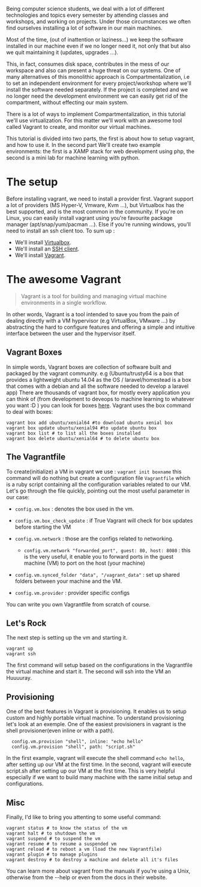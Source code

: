 Being computer science students, we deal with a lot of different technologies and topics every semester by attending classes and workshops, and working on projects. Under those circumstances we often find ourselves installing a lot of software in our main machines.

Most of the time, (out of inattention or laziness...) we keep the software installed in our machine even if we no longer need it, not only that but also we quit maintaining it (updates, upgrades ...).

This, in fact, consumes disk space, contributes in the mess of our workspace and also can present a huge threat on our systems.
One of many alternatives of this monolithic approach is Compartmentalization, i.e to set an independent environment for every project/workshop where we'll install the software needed separately. 
If the project is completed and we no longer need the development environment we can easily get rid of the compartment, without effecting our main system.

There is a lot of ways to implement Compartmentalization, in this tutorial we'll use virtualization.
For this matter we'll work with an awesome tool called Vagrant to create, and monitor  our virtual machines.

This tutorial is divided into two parts, the first is about how to setup vagrant, and how to use it. In the second part We'll create two example environments: the first is a XAMP stack for web development using php, the second is a mini lab for machine learning with python.

# The setup
Before installing vagrant, we need to install a provider first. Vagrant support a lot of providers (MS Hyper-V, Vmware, Kvm ...), but Virtualbox has the best supported, and is the most common in the community.
If you're on Linux, you can easily install vagrant using you're favourite package manager (apt/snap/yum/pacman ...). Else if you're running windows, you'll need to install an ssh client too.
To sum up :
- We'll install [Virtualbox](https://www.virtualbox.org/wiki/Downloads).
- We'll install an [SSH client](https://www.putty.org/).
- We'll install [Vagrant](https://www.vagrantup.com/downloads.html).

# The awesome Vagrant

> Vagrant is a tool for building and managing virtual machine environments in a single workflow. 

In other words, Vagrant is a tool intended to save you from the pain of dealing directly with a VM hypervisor (e.g VirtualBox, VMware ...) by abstracting the hard to configure features and offering a simple and intuitive interface between the user and the hypervisor itself.

## Vagrant Boxes
In simple words, Vagrant boxes are collection of software built and packaged by the vagrant community. e.g (Ubuntu/trusty64 is a box that provides a lightweight ubuntu 14.04 as the OS / laravel/homestead is a box that comes with a debian and all the software needed to develop a laravel app)
There are thousands of vagrant box, for mostly every application you can think of (from development to deveops to machine learning to whatever you want :D ) you can look for boxes [here](https://app.vagrantup.com/boxes/search).
Vagrant uses the box command to deal with boxes:

    vagrant box add ubuntu/xenial64 #to download ubuntu xenial box
    vagrant box update ubuntu/xenial94 #to update ubuntu box
    vagrant box list # to list all the boxes installed
    vagrant box delete ubuntu/xenial64 # to delete ubuntu box

## The Vagrantfile
To create(initialize) a VM in vagrant we use : `vagrant init boxname` this command will do nothing but create a configuration file `Vagrantfile` which is a ruby script containing all the configuration variables related to our VM.
Let's go through the file quickly, pointing out the most useful parameter in our case:

- `config.vm.box` : denotes the box used in the vm.

- `config.vm.box_check_update` : if True Vagrant will check for box updates before starting the VM

- `config.vm.network` : those are the configs related to networking.

    - `config.vm.network "forwarded_port", guest: 80, host: 8080` : this is the very useful, it enable you to forward ports in the guest machine (VM) to port on the host (your machine)

- `config.vm.synced_folder "data", "/vagrant_data"` : set up shared folders between your machine and the VM.

- `config.vm.provider` : provider specific configs

You can write you own Vagrantfile from scratch of course.

## Let's Rock
The next step is setting up the vm and starting it.
    
    vagrant up
    vagrant ssh
The first command will setup based on the configurations in the Vagrantfile the virtual machine and start it. 
The second will ssh into the VM an Huuuuray.

## Provisioning
One of the best features in Vagrant is provisioning. It enables us to setup custom and highly portable virtual machine. To understand provisioning let's look at an exemple.
One of the easiest provisioners in vagrant is the shell provisioner(even inline or with a path).

      config.vm.provision "shell", inline: "echo hello" 
      config.vm.provision "shell", path: "script.sh"

In the first example, vagrant will execute the shell command `echo hello`, after setting up our VM at the first time.
In the second, vagrant will execute script.sh after setting up our VM at the first time.
This is very helpful especially if we want to build many machine with the same initial setup and configurations.

## Misc
Finally, I'd like to bring you attenting to some useful command:

    vagrant status # to know the status of the vm
    vagrant halt # to shutdown the vm
    vagrant suspend # to suspend the vm 
    vagrant resume # to resume a suspended vm
    vagrant reload # to reboot a vm (load the new Vagrantfile)
    vagrant plugin # to manage plugins
    vagrant destroy # to destroy a machine and delete all it's files
You can learn more about vagrant from the manuals if you're using a Unix, otherwise from the --help or even from the docs in their website. 
